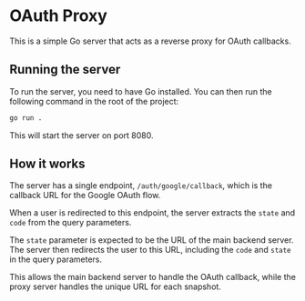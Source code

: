 # OAuth Proxy

This is a simple Go server that acts as a reverse proxy for OAuth callbacks.

## Running the server

To run the server, you need to have Go installed. You can then run the following command in the root of the project:

```bash
go run .
```

This will start the server on port 8080.

## How it works

The server has a single endpoint, `/auth/google/callback`, which is the callback URL for the Google OAuth flow.

When a user is redirected to this endpoint, the server extracts the `state` and `code` from the query parameters.

The `state` parameter is expected to be the URL of the main backend server. The server then redirects the user to this URL, including the `code` and `state` in the query parameters.

This allows the main backend server to handle the OAuth callback, while the proxy server handles the unique URL for each snapshot.
